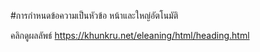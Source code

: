 ﻿#การกำหนดข้อความเป็นหัวข้อ หน้าและใหญ่อัตโนมัติ
 
คลิกดูผลลัพธ์ https://khunkru.net/eleaning/html/heading.html
